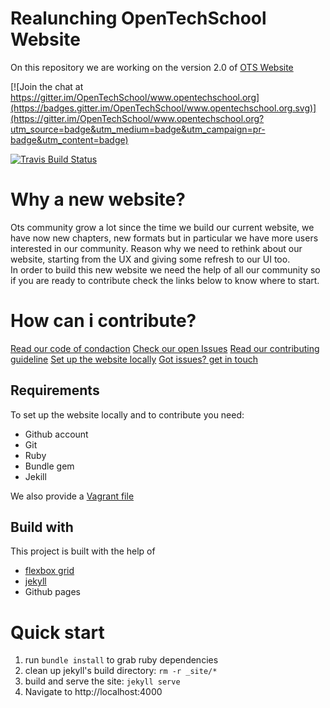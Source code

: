 # Realunching OpenTechSchool Website 
On this repository we are working on the version 2.0 of [OTS Website](http://www.opentechschool.org)

[![Join the chat at https://gitter.im/OpenTechSchool/www.opentechschool.org](https://badges.gitter.im/OpenTechSchool/www.opentechschool.org.svg)](https://gitter.im/OpenTechSchool/www.opentechschool.org?utm_source=badge&utm_medium=badge&utm_campaign=pr-badge&utm_content=badge)

[![Travis Build Status](https://travis-ci.org/OpenTechSchool/www.opentechschool.org.svg "Travis Build Status")](https://travis-ci.org/OpenTechSchool/www.opentechschool.org)


# Why a new website?
Ots community grow a lot since the time we build our current website, we have now new chapters, new formats but in particular we have more users interested in our community. Reason why we need to rethink about our website, starting from the UX and giving some refresh to our UI too. <br/>
In order to build this new website we need the help of all our community so if you are ready to contribute check the links below to know where to start. <br/>

# How can i contribute?
[Read our code of condaction](http://www.opentechschool.org/code-of-conduct/)
[Check our open Issues](https://github.com/OpenTechSchool/website-relaunch/issues)
[Read our contributing guideline](https://github.com/OpenTechSchool/website-relaunch/wiki/Contributing-guideline)
[Set up the website locally](https://github.com/OpenTechSchool/website-relaunch/wiki/Installation)
[Got issues? get in touch](http://discourse.opentechschool.org/)


## Requirements
To set up the website locally and to contribute you need:
* Github account
* Git
* Ruby 
* Bundle gem
* Jekill

We also provide a [Vagrant file]()

## Build with

This project is built with the help of
 
 * [flexbox grid](http://flexboxgrid.com/)
 * [jekyll](https://jekyllrb.com/)
 * Github pages


# Quick start

1. run `bundle install` to grab ruby dependencies
2. clean up jekyll's build directory: `rm -r _site/*`
3. build and serve the site: `jekyll serve`
4. Navigate to http://localhost:4000
